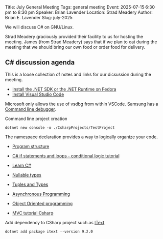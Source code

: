 Title: July General Meeting
Tags: general meeting
Event: 2025-07-15 6:30 pm to 8:30 pm
Speaker: Brian Lavender
Location: Strad Meadery
Author: Brian E. Lavender
Slug: july-2025

We will discuss C# on GNU/Linux. 

Strad Meadery graciously provided their 
facility to us for hosting the meeting. James (from Strad Meadery) says that if we plan to eat during
the meeting that we should bring our own food or order food for delivery.

## C# discussion agenda

This is a loose collection of notes and links for our dicsussion during the meeting.

* [Install the .NET SDK or the .NET Runtime on Fedora](https://learn.microsoft.com/en-us/dotnet/core/install/linux-fedora?tabs=dotnet9)
* [Install Visual Studio Code](https://code.visualstudio.com/docs/setup/linux#_rhel-fedora-and-centos-based-distributions)

Microsoft only allows the use of vsdbg from within VSCode. Samsung has a [Command line debugger](https://github.com/Samsung/netcoredbg).

Command line project creation

```
dotnet new console -o ./CsharpProjects/TestProject
```

The namespace declaration provides a way to logically organize your code. 

* [Program structure](https://learn.microsoft.com/en-us/dotnet/csharp/fundamentals/program-structure/)
* [C# if statements and loops - conditional logic tutorial](https://learn.microsoft.com/en-us/dotnet/csharp/tour-of-csharp/tutorials/branches-and-loops)

* [Learn C#](https://learn.microsoft.com/en-us/collections/yz26f8y64n7k07)

* [Nullable types](https://learn.microsoft.com/en-us/dotnet/csharp/language-reference/builtin-types/nullable-value-types)

* [Tuples and Types](https://learn.microsoft.com/en-us/dotnet/csharp/tour-of-csharp/tutorials/tuples-and-types)


* [Asynchronous Programming](https://learn.microsoft.com/en-us/dotnet/csharp/asynchronous-programming/)

* [Object Oriented programming](https://learn.microsoft.com/en-us/dotnet/csharp/fundamentals/tutorials/classes)

* [MVC tutorial Csharp](https://learn.microsoft.com/en-us/aspnet/core/tutorials/first-mvc-app/start-mvc?view=aspnetcore-9.0&tabs=visual-studio-code)

Add dependency to CSharp project such as [IText](https://www.nuget.org/packages/itext)

```
dotnet add package itext --version 9.2.0
```







